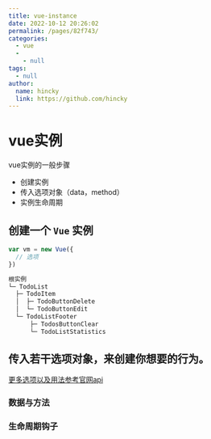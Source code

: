```yaml
---
title: vue-instance
date: 2022-10-12 20:26:02
permalink: /pages/82f743/
categories: 
  - vue
  - 
    - null
tags: 
  - null
author: 
  name: hincky
  link: https://github.com/hincky
---
```

# vue实例
vue实例的一般步骤
- 创建实例
- 传入选项对象（data，method）
- 实例生命周期

## 创建一个 `Vue` 实例
```javascript
var vm = new Vue({
  // 选项
})

根实例
└─ TodoList
  ├─ TodoItem
  │  ├─ TodoButtonDelete
  │  └─ TodoButtonEdit
  └─ TodoListFooter
      ├─ TodosButtonClear
      └─ TodoListStatistics
```


## 传入若干选项对象，来创建你想要的行为。
[更多选项以及用法参考官网api](https://v2.cn.vuejs.org/v2/api/#%E9%80%89%E9%A1%B9-%E6%95%B0%E6%8D%AE)

### 数据与方法



### 生命周期钩子



